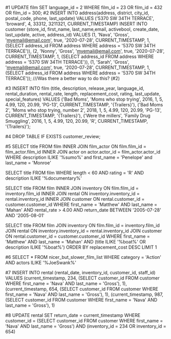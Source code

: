 #1
UPDATE film SET language_id = 2 WHERE film_id = 23 OR film_id = 432 OR film_id = 300; 
#2
INSERT INTO address(address, district, city_id, postal_code, phone, last_update) VALUES ('5370 SW 34TH TERRACE', 'broward', 4, 33312, 3211321, CURRENT_TIMESTAMP)
INSERT INTO customer (store_id, first_name, last_name,email, activebool, create_date, last_update, active, address_id) 
VALUES (1, 'Nava', 'Gross', 'myemail@email.com', true, '2020-07-28', CURRENT_TIMESTAMP, 1, (SELECT address_id FROM address WHERE address = '5370 SW 34TH TERRACE')), 
(2, 'Nonny', 'Gross', 'myemail@email.com', true, '2020-07-28', CURRENT_TIMESTAMP, 1, (SELECT address_id FROM address WHERE address = '5370 SW 34TH TERRACE')),
(1, 'Sarah', 'Gross', 'myemail@email.com', true, '2020-07-28', CURRENT_TIMESTAMP, 1, (SELECT address_id FROM address WHERE address = '5370 SW 34TH TERRACE'));
///Was there a better way to do this? (#2)

#3
INSERT INTO film (title, description, release_year, language_id, rental_duration, rental_rate, length, replacement_cost, rating, last_update, special_features)
VALUES ('Bad Moms', 'Moms who stop trying', 2016, 1, 5, 4.99, 120, 20.99, 'PG-13', CURRENT_TIMESTAMP, '{Trailers}'), ('Bad Moms 2', 'Moms who stop trying, number 2', 2018, 1, 5, 4.99, 120, 20.99, 'PG-13', CURRENT_TIMESTAMP, '{Trailers}'), ('Were the millers', 'Family Drug Smuggling', 2016, 1, 5, 4.99, 120, 20.99, 'R', CURRENT_TIMESTAMP, '{Trailers}');

#4
DROP TABLE IF EXISTS customer_review;

#5
SELECT title FROM film INNER JOIN film_actor ON film.film_id = film_actor.film_id 
INNER JOIN actor on actor.actor_id = film_actor.actor_id WHERE description ILIKE '%sumo%' and first_name = 'Penelope' and last_name = 'Monroe'

SELECT title FROM film WHERE length < 60 AND rating = 'R' AND description ILIKE '%documentary%'

SELECT title FROM film 
INNER JOIN inventory ON film.film_id = inventory.film_id 
INNER JOIN rental ON inventory.inventory_id = rental.inventory_id
INNER JOIN customer ON rental.customer_id = customer.customer_id
WHERE first_name = 'Matthew' AND last_name = 'Mahan' AND rental_rate > 4.00 AND return_date BETWEEN '2005-07-28' AND '2005-08-01'


SELECT title FROM film 
JOIN inventory ON film.film_id = inventory.film_id 
JOIN rental ON inventory.inventory_id = rental.inventory_id
JOIN customer ON rental.customer_id = customer.customer_id
WHERE first_name = 'Matthew' AND last_name = 'Mahan' AND (title ILIKE '%boat%' OR description ILIKE '%boat%')
ORDER BY replacement_cost DESC LIMIT 1

#6
SELECT * FROM nicer_but_slower_film_list 
WHERE category = 'Action' AND actors ILIKE '%JoeSwank%'

#7
INSERT INTO rental (rental_date, inventory_id, customer_id, staff_id) 
VALUES (current_timestamp, 234, (SELECT customer_id FROM customer WHERE first_name = 'Nava' AND last_name = 'Gross'), 1), (current_timestamp, 654, (SELECT customer_id FROM customer WHERE first_name = 'Nava' AND last_name = 'Gross'), 1), (current_timestamp, 987, (SELECT customer_id FROM customer WHERE first_name = 'Nava' AND last_name = 'Gross'), 1)

#8
UPDATE rental SET return_date = current_timestamp WHERE customer_id = (SELECT customer_id FROM customer WHERE first_name = 'Nava' AND last_name = 'Gross') AND (inventory_id = 234 OR inventory_id = 654)

